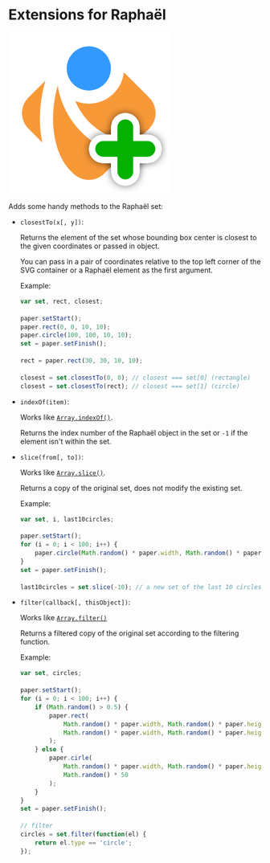 Extensions for Raphaël
======================

![Extensions for Raphaël](https://github.com/KrofDrakula/raphael-extensions/raw/master/raphael-plus.png)

Adds some handy methods to the Raphaël set:

  * `closestTo(x[, y])`:
     
    Returns the element of the set whose bounding box center is closest
    to the given coordinates or passed in object.
    
    You can pass in a pair of coordinates relative to the top left corner
    of the SVG container or a Raphaël element as the first argument.
    
    Example:
    
    ```js
    var set, rect, closest;
    
    paper.setStart();
    paper.rect(0, 0, 10, 10);
    paper.circle(100, 100, 10, 10);
    set = paper.setFinish();
    
    rect = paper.rect(30, 30, 10, 10);
    
    closest = set.closestTo(0, 0); // closest === set[0] (rectangle)
    closest = set.closestTo(rect); // closest === set[1] (circle)
    ```
      
  * `indexOf(item)`:
  
    Works like [`Array.indexOf()`](https://developer.mozilla.org/en/JavaScript/Reference/Global_Objects/Array/indexOf).
    
    Returns the index number of the Raphaël object in the set or `-1` if the
    element isn't within the set.
    
  * `slice(from[, to])`:
  
    Works like [`Array.slice()`](https://developer.mozilla.org/en/JavaScript/Reference/Global_Objects/Array/slice).
    
    Returns a copy of the original set, does not modify the existing set.
    
    Example:
    
    ```js
    var set, i, last10circles;
    
    paper.setStart();
    for (i = 0; i < 100; i++) {
        paper.circle(Math.random() * paper.width, Math.random() * paper.height, 10);
    }
    set = paper.setFinish();
    
    last10circles = set.slice(-10); // a new set of the last 10 circles added
    ```
    
  * `filter(callback[, thisObject])`:
    
    Works like [`Array.filter()`](https://developer.mozilla.org/en/JavaScript/Reference/Global_Objects/Array/filter)
    
    Returns a filtered copy of the original set according to the filtering
    function.
    
    Example:
    
    ```js
    var set, circles;
    
    paper.setStart();
    for (i = 0; i < 100; i++) {
        if (Math.random() > 0.5) {
            paper.rect(
                Math.random() * paper.width, Math.random() * paper.height,
                Math.random() * paper.width, Math.random() * paper.height
            );
        } else {
            paper.cirle(
                Math.random() * paper.width, Math.random() * paper.height,
                Math.random() * 50
            );
        }
    }
    set = paper.setFinish();
    
    // filter
    circles = set.filter(function(el) {
        return el.type == 'circle';
    });
    ```
